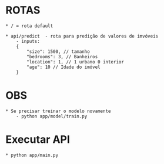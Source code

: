# ROTAS
    * / = rota default

    * api/predict  - rota para predição de valores de imvóveis
        - inputs:
        {
            "size": 1500, // tamanho
            "bedrooms": 3, // Banheiros
            "location": 1, // 1 urbano 0 interior
            "age": 10 // Idade do imóvel
        }

# OBS
    * Se precisar treinar o modelo novamente
        - python app/model/train.py

# Executar API
    * python app/main.py